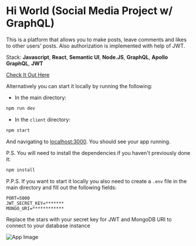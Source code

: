 # Hi World (Social Media Project w/ GraphQL)

This is a platform that allows you to make posts, leave comments and likes to other users' posts. Also authorization is implemented with help of JWT.

Stack: **Javascript**, **React**, **Semantic UI**, **Node.JS**, **GraphQL**, **Apollo GraphQL**, **JWT**

[Check It Out Here](https://social-media-graphql-project.vercel.app/)

Alternatively you can start it locally by running the following:

- In the main directory:

```bash
npm run dev
```

- In the `client` directory:

```bash
npm start
```

And navigating to [localhost:3000](http://localhost:3000). You should see your app running.

P.S. You will need to install the dependencies if you haven't previously done it:

```bash
npm install
```

P.P.S. If you want to start it locally you also need to create a `.env` file in the main directory and fill out the following fields:

```env
PORT=5000
JWT_SECRET_KEY=*******
MONGO_URI=************
```

Replace the stars with your secret key for JWT and MongoDB URI to connect to your database instance

![App Image](https://i.imgur.com/5ZPr0bh.png)

